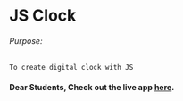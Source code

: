 # JS Clock

###### Purpose:
    To create digital clock with JS

#### Dear Students, Check out the live app [here](http://203.193.173.125/buildriseshine/javascript/js-clock/).